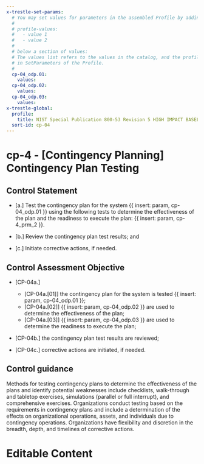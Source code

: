 ```yaml
---
x-trestle-set-params:
  # You may set values for parameters in the assembled Profile by adding
  #
  # profile-values:
  #   - value 1
  #   - value 2
  #
  # below a section of values:
  # The values list refers to the values in the catalog, and the profile-values represent values
  # in SetParameters of the Profile.
  #
  cp-04_odp.01:
    values:
  cp-04_odp.02:
    values:
  cp-04_odp.03:
    values:
x-trestle-global:
  profile:
    title: NIST Special Publication 800-53 Revision 5 HIGH IMPACT BASELINE
  sort-id: cp-04
---
```


# cp-4 - \[Contingency Planning\] Contingency Plan Testing

## Control Statement

- \[a.\] Test the contingency plan for the system {{ insert: param, cp-04_odp.01 }} using the following tests to determine the effectiveness of the plan and the readiness to execute the plan: {{ insert: param, cp-4_prm_2 }}.

- \[b.\] Review the contingency plan test results; and

- \[c.\] Initiate corrective actions, if needed.

## Control Assessment Objective

- \[CP-04a.\]

  - \[CP-04a.[01]\] the contingency plan for the system is tested {{ insert: param, cp-04_odp.01 }};
  - \[CP-04a.[02]\] {{ insert: param, cp-04_odp.02 }} are used to determine the effectiveness of the plan;
  - \[CP-04a.[03]\] {{ insert: param, cp-04_odp.03 }} are used to determine the readiness to execute the plan;

- \[CP-04b.\] the contingency plan test results are reviewed;

- \[CP-04c.\] corrective actions are initiated, if needed.

## Control guidance

Methods for testing contingency plans to determine the effectiveness of the plans and identify potential weaknesses include checklists, walk-through and tabletop exercises, simulations (parallel or full interrupt), and comprehensive exercises. Organizations conduct testing based on the requirements in contingency plans and include a determination of the effects on organizational operations, assets, and individuals due to contingency operations. Organizations have flexibility and discretion in the breadth, depth, and timelines of corrective actions.

# Editable Content

<!-- Make additions and edits below -->
<!-- The above represents the contents of the control as received by the profile, prior to additions. -->
<!-- If the profile makes additions to the control, they will appear below. -->
<!-- The above markdown may not be edited but you may edit the content below, and/or introduce new additions to be made by the profile. -->
<!-- If there is a yaml header at the top, parameter values may be edited. Use --set-parameters to incorporate the changes during assembly. -->
<!-- The content here will then replace what is in the profile for this control, after running profile-assemble. -->
<!-- The current profile has no added parts for this control, but you may add new ones here. -->
<!-- Each addition must have a heading either of the form ## Control my_addition_name -->
<!-- or ## Part a. (where the a. refers to one of the control statement labels.) -->
<!-- "## Control" parts are new parts added after the statement part. -->
<!-- "## Part" parts are new parts added into the top-level statement part with that label. -->
<!-- Subparts may be added with nested hash levels of the form ### My Subpart Name -->
<!-- underneath the parent ## Control or ## Part being added -->
<!-- See https://ibm.github.io/compliance-trestle/tutorials/ssp_profile_catalog_authoring/ssp_profile_catalog_authoring for guidance. -->

